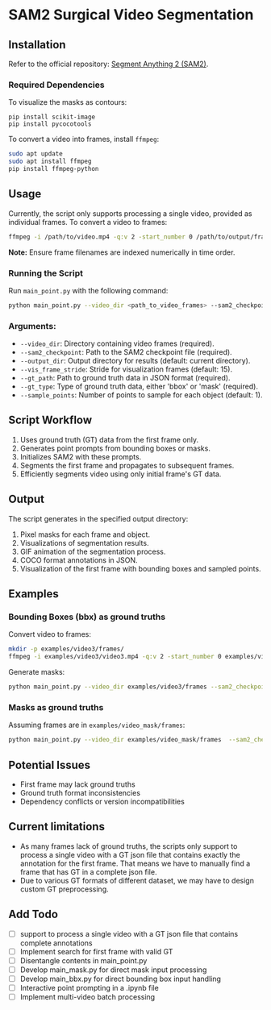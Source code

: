 # SAM2 Surgical Video Segmentation



## Installation

Refer to the official repository: [Segment Anything 2 (SAM2)](https://github.com/facebookresearch/segment-anything-2).

### Required Dependencies
To visualize the masks as contours:
```
pip install scikit-image
pip install pycocotools
```

To convert a video into frames, install `ffmpeg`:

```bash
sudo apt update
sudo apt install ffmpeg
pip install ffmpeg-python
```

## Usage

Currently, the script only supports processing a single video, provided as individual frames. To convert a video to frames:

```bash
ffmpeg -i /path/to/video.mp4 -q:v 2 -start_number 0 /path/to/output/frames/'%05d.jpg'
```

**Note:** Ensure frame filenames are indexed numerically in time order.

### Running the Script

Run `main_point.py` with the following command:

```bash
python main_point.py --video_dir <path_to_video_frames> --sam2_checkpoint <path_to_sam2_checkpoint> --output_dir <output_directory> --gt_path <path_to_ground_truth_json> --gt_type <bbox_or_mask>
```

### Arguments:

- `--video_dir`: Directory containing video frames (required).
- `--sam2_checkpoint`: Path to the SAM2 checkpoint file (required).
- `--output_dir`: Output directory for results (default: current directory).
- `--vis_frame_stride`: Stride for visualization frames (default: 15).
- `--gt_path`: Path to ground truth data in JSON format (required).
- `--gt_type`: Type of ground truth data, either 'bbox' or 'mask' (required).
- `--sample_points`: Number of points to sample for each object (default: 1).

## Script Workflow 

1. Uses ground truth (GT) data from the first frame only.
2. Generates point prompts from bounding boxes or masks.
3. Initializes SAM2 with these prompts.
4. Segments the first frame and propagates to subsequent frames.
5. Efficiently segments video using only initial frame's GT data.

## Output

The script generates in the specified output directory:

1. Pixel masks for each frame and object.
2. Visualizations of segmentation results.
3. GIF animation of the segmentation process.
4. COCO format annotations in JSON.
5. Visualization of the first frame with bounding boxes and sampled points.

[//]: # (## Additional Files)

[//]: # ()
[//]: # (- `utils.py`: Utility functions for visualization, color mapping, and COCO annotation creation.)

[//]: # (- `groundtruth2point.py`: Functions for sampling points from bounding boxes and masks.)

## Examples

### Bounding Boxes (bbx) as ground truths

Convert video to frames:

```bash
mkdir -p examples/video3/frames/
ffmpeg -i examples/video3/video3.mp4 -q:v 2 -start_number 0 examples/video3/frames/'%05d.jpg'
```

Generate masks:

```bash
python main_point.py --video_dir examples/video3/frames --sam2_checkpoint checkpoints/sam2_hiera_tiny.pt --output_dir test_bbx_output --gt_path examples/video3/bbox_video3.json --gt_type bbox
```

### Masks as ground truths

Assuming frames are in `examples/video_mask/frames`:

```bash
python main_point.py --video_dir examples/video_mask/frames  --sam2_checkpoint checkpoints/sam2_hiera_tiny.pt --output_dir test_mask_output --gt_path examples/video_mask/mask_gt.json --gt_type mask
```

## Potential Issues 

- First frame may lack ground truths
- Ground truth format inconsistencies
- Dependency conflicts or version incompatibilities

## Current limitations

- As many frames lack of ground truths, the scripts only support to process a single video with a GT json file that contains exactly the annotation for the first frame. That means we have to manually find a frame that has GT in a complete json file.
- Due to various GT formats of different dataset, we may have to design custom GT preprocessing. 


## Add Todo
- [ ] support to process a single video with a GT json file that contains complete annotations
- [ ] Implement search for first frame with valid GT
- [ ] Disentangle contents in main_point.py
- [ ] Develop main_mask.py for direct mask input processing
- [ ] Develop main_bbx.py for direct bounding box input handling
- [ ] Interactive point prompting in a .ipynb file
- [ ] Implement multi-video batch processing